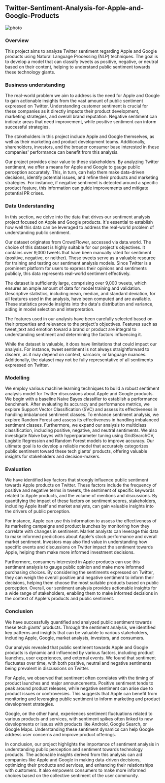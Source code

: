 ## Twitter-Sentiment-Analysis-for-Apple-and-Google-Products

![photo](https://images.pexels.com/photos/40185/mac-freelancer-macintosh-macbook-40185.jpeg?auto=compress&cs=tinysrgb&w=1260&h=750&dpr=1)

### Overview
This project aims to analyze Twitter sentiment regarding Apple and Google products using Natural Language Processing (NLP) techniques. The goal is to develop a model that can classify tweets as positive, negative, or neutral based on their content, helping to understand public sentiment towards these technology giants.

### Business understanding
The real-world problem we aim to address is the need for Apple and Google to gain actionable insights from the vast amount of public sentiment expressed on Twitter. Understanding customer sentiment is crucial for these companies as it directly impacts their product development, marketing strategies, and overall brand reputation. Negative sentiment can indicate areas that need improvement, while positive sentiment can inform successful strategies.

The stakeholders in this project include Apple and Google themselves, as well as their marketing and product development teams. Additionally, shareholders, investors, and the broader consumer base interested in these companies' performance can benefit from this analysis.

Our project provides clear value to these stakeholders. By analyzing Twitter sentiment, we offer a means for Apple and Google to gauge public perception accurately. This, in turn, can help them make data-driven decisions, identify potential issues, and refine their products and marketing strategies. For instance, if negative sentiment is detected around a specific product feature, this information can guide improvements and mitigate potential PR crises.

### Data Understanding

In this section, we delve into the data that drives our sentiment analysis project focused on Apple and Google products. It's essential to establish how well this data can be leveraged to address the real-world problem of understanding public sentiment.

Our dataset originates from CrowdFlower, accessed via data.world. The choice of this dataset is highly suitable for our project's objectives. It contains over 9,000 tweets that have been manually rated for sentiment (positive, negative, or neither). These tweets serve as a valuable resource for training and testing our sentiment analysis models. Since Twitter is a prominent platform for users to express their opinions and sentiments publicly, this data represents real-world sentiment effectively.

The dataset is sufficiently large, comprising over 9,000 tweets, which ensures an ample amount of data for model training and validation. Descriptive statistics, including mean, median, and standard deviation, for all features used in the analysis, have been computed and are available. These statistics provide insights into the data's distribution and variance, aiding in model selection and interpretation.

The features used in our analysis have been carefully selected based on their properties and relevance to the project's objectives. Features such as tweet_text and emotion toward a brand or product are integral to understanding sentiment and determining the factors influencing it.

While the dataset is valuable, it does have limitations that could impact our analysis. For instance, tweet sentiment is not always straightforward to discern, as it may depend on context, sarcasm, or language nuances. Additionally, the dataset may not be fully representative of all sentiments expressed on Twitter.

### Modelling
We employ various machine learning techniques to build a robust sentiment analysis model for Twitter discussions about Apple and Google products. We begin with a baseline Naive Bayes classifier to establish a performance benchmark. After evaluating its accuracy and performance metrics, we explore Support Vector Classification (SVC) and assess its effectiveness in handling imbalanced sentiment classes. To enhance sentiment analysis, we explore Random Forest and assess its effectiveness in handling imbalanced sentiment classes. Furthermore, we expand our analysis to multiclass classification, including positive, negative, and neutral sentiments. We also investigate Naive bayes with hyperparameter tuning using GridSearchCV, Logistic Regression and Random Forest models to improve accuracy. Our ultimate goal is to develop a reliable model that accurately categorizes public sentiment toward these tech giants' products, offering valuable insights for stakeholders and decision-makers.

### Evaluation
We have identified key factors that strongly influence public sentiment towards Apple products on Twitter. These factors include the frequency of positive and negative terms in tweets, the sentiment of specific keywords related to Apple products, and the volume of mentions and discussions. By quantifying the impact of these factors on sentiment scores, stakeholders, including Apple itself and market analysts, can gain valuable insights into the drivers of public perception.

For instance, Apple can use this information to assess the effectiveness of its marketing campaigns and product launches by monitoring how they correlate with changes in sentiment. Market analysts can leverage this data to make informed predictions about Apple's stock performance and overall market sentiment. Investors may also find value in understanding how specific events and discussions on Twitter impact the sentiment towards Apple, helping them make more informed investment decisions.

Furthermore, consumers interested in Apple products can use this sentiment analysis to gauge public opinion and make more informed purchasing choices. By considering the sentiments expressed on Twitter, they can weigh the overall positive and negative sentiment to inform their decisions, helping them choose the most suitable products based on public perception. Overall, our sentiment analysis provides actionable insights for a wide range of stakeholders, enabling them to make informed decisions in the context of Apple's products and public sentiment.

### Conclusion
We have successfully quantified and analyzed public sentiment towards these tech giants' products. Through the sentiment analysis, we identified key patterns and insights that can be valuable to various stakeholders, including Apple, Google, market analysts, investors, and consumers.

Our analysis revealed that public sentiment towards Apple and Google products is dynamic and influenced by various factors, including product launches, user experiences, and external events. We found that sentiment fluctuates over time, with both positive, neutral and negative sentiments being prevalent in discussions on Twitter.

For Apple, we observed that sentiment often correlates with the timing of product launches and major announcements. Positive sentiment tends to peak around product releases, while negative sentiment can arise due to product issues or controversies. This suggests that Apple can benefit from monitoring and leveraging public sentiment to inform marketing and product development strategies.

Google, on the other hand, experiences sentiment fluctuations related to various products and services, with sentiment spikes often linked to new developments or issues with products like Android, Google Search, or Google Maps. Understanding these sentiment dynamics can help Google address user concerns and improve product offerings.

In conclusion, our project highlights the importance of sentiment analysis in understanding public perception and sentiment towards technology products. The actionable insights derived from this analysis can aid companies like Apple and Google in making data-driven decisions, optimizing their products and services, and enhancing their relationships with customers. It also empowers consumers to make more informed choices based on the collective sentiment of the user community.
